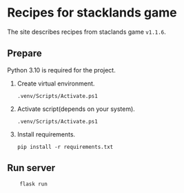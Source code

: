 # Recipes for stacklands game

The site describes recipes from staclands game `v1.1.6`.

## Prepare

Python 3.10 is required for the project.

1. Create virtual environment.

    ```console
    .venv/Scripts/Activate.ps1
    ```

2. Activate script(depends on your system).

    ```console
    .venv/Scripts/Activate.ps1
    ```

3. Install requirements.

    ```console
    pip install -r requirements.txt
    ```

## Run server

```console
    flask run
```
